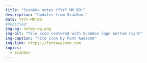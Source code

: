 ```yaml
---
title: "ScanGov notes (YYYY.MM.DD)"
description: "Updates from ScanGov."
date: YYYY-MM-DD
#modified: 
img-og: notes-og.png
img-alt: "File icon centered with ScanGov logo bottom right"
img-caption: "File icon by Font Awesome"
img-link: https://fontawesome.com
topics:
  - ScanGov
---
```


